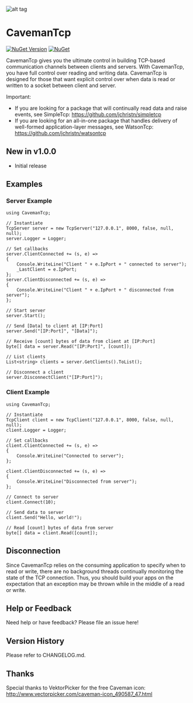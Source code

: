 ﻿![alt tag](https://github.com/jchristn/cavemantcp/blob/master/assets/icon.ico)

# CavemanTcp

[![NuGet Version](https://img.shields.io/nuget/v/CavemanTcp.svg?style=flat)](https://www.nuget.org/packages/CavemanTcp/) [![NuGet](https://img.shields.io/nuget/dt/CavemanTcp.svg)](https://www.nuget.org/packages/CavemanTcp) 

CavemanTcp gives you the ultimate control in building TCP-based communication channels between clients and servers.  With CavemanTcp, you have full control over reading and writing data.  CavemanTcp is designed for those that want explicit control over when data is read or written to a socket between client and server.

Important:
- If you are looking for a package that will continually read data and raise events, see SimpleTcp: https://github.com/jchristn/simpletcp
- If you are looking for an all-in-one package that handles delivery of well-formed application-layer messages, see WatsonTcp: https://github.com/jchristn/watsontcp

## New in v1.0.0

- Initial release

## Examples

### Server Example
```
using CavemanTcp;

// Instantiate
TcpServer server = new TcpServer("127.0.0.1", 8000, false, null, null);
server.Logger = Logger;

// Set callbacks
server.ClientConnected += (s, e) => 
{ 
    Console.WriteLine("Client " + e.IpPort + " connected to server");
    _LastClient = e.IpPort;
};
server.ClientDisconnected += (s, e) => 
{ 
    Console.WriteLine("Client " + e.IpPort + " disconnected from server"); 
}; 

// Start server
server.Start(); 

// Send [Data] to client at [IP:Port] 
server.Send("[IP:Port]", "[Data]");

// Receive [count] bytes of data from client at [IP:Port]
byte[] data = server.Read("[IP:Port]", [count]);

// List clients
List<string> clients = server.GetClients().ToList();

// Disconnect a client
server.DisconnectClient("[IP:Port]");
```

### Client Example
```
using CavemanTcp; 

// Instantiate
TcpClient client = new TcpClient("127.0.0.1", 8000, false, null, null);
client.Logger = Logger;

// Set callbacks
client.ClientConnected += (s, e) => 
{ 
    Console.WriteLine("Connected to server"); 
};

client.ClientDisconnected += (s, e) => 
{ 
    Console.WriteLine("Disconnected from server"); 
};

// Connect to server
client.Connect(10);

// Send data to server
client.Send("Hello, world!");

// Read [count] bytes of data from server
byte[] data = client.Read([count]);
```

## Disconnection

Since CavemanTcp relies on the consuming application to specify when to read or write, there are no background threads continually monitoring the state of the TCP connection.  Thus, you should build your apps on the expectation that an exception may be thrown while in the middle of a read or write.

## Help or Feedback

Need help or have feedback?  Please file an issue here!

## Version History

Please refer to CHANGELOG.md.

## Thanks

Special thanks to VektorPicker for the free Caveman icon: http://www.vectorpicker.com/caveman-icon_490587_47.html
